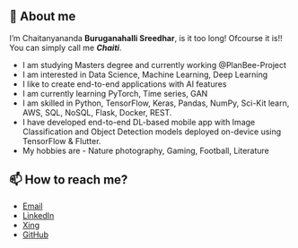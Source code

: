 ## 🌱 About me

I’m Chaitanyananda **Buruganahalli Sreedhar**, is it too long! Ofcourse it is!! You can simply call me ***Chaiti***.

 - I am studying Masters degree and currently working @PlanBee-Project
 - I am interested in Data Science, Machine Learning, Deep Learning
 - I like to create end-to-end applications with AI features
 -  I am currently learning PyTorch, Time series, GAN
 - I am skilled in Python, TensorFlow, Keras, Pandas, NumPy, Sci-Kit learn, AWS, SQL, NoSQL, Flask, Docker, REST. 
 - I have developed end-to-end DL-based mobile app with Image Classification and Object Detection models deployed on-device using TensorFlow & Flutter.
 - My hobbies are - Nature photography, Gaming, Football, Literature
 
## 📫 How to reach me?
 - [Email](mailto:chaitanyanandabs@gmail.com)
  - [LinkedIn](https://linkedin.com/in/chaiti)
  - [Xing](https://xing.com/profile/Chaitanyananda_BS)
  - [GitHub](https://github.com/chaiti93)
